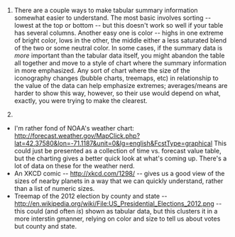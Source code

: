 1.  There are a couple ways to make tabular summary information somewhat easier to understand.   The most basic involves sorting -- lowest at the top or bottom -- but this doesn't work so well if your table has several columns.  Another easy one is color -- highs in one extreme of bright color, lows in the other, the middle either a less saturated blend of the two or some neutral color.   In some cases, if the summary data is *more* important than the tabular data itself, you might abandon the table all together and move to a style of chart where the summary information in more emphasized.  Any sort of chart where the size of the iconography changes (bubble charts, treemaps, etc) in relationship to the value of the data can help emphasize extremes; averages/means are harder to show this way, however, so their use would depend on what, exactly, you were trying to make the clearest.

2. 
* I'm rather fond of NOAA's weather chart: http://forecast.weather.gov/MapClick.php?lat=42.37580&lon=-71.1187&unit=0&lg=english&FcstType=graphical  This could just be presented as a collection of time vs. forecast value table, but the charting gives a better quick look at what's coming up.  There's a lot of data on these for the weather nerd.
* An XKCD comic -- http://xkcd.com/1298/ -- gives us a good view of the sizes of nearby planets in a way that we can quickly understand, rather than a list of numeric sizes.
* Treemap of the 2012 election by county and state -- http://en.wikipedia.org/wiki/File:US_Presidential_Elections_2012.png -- this could (and often *is*) shown as tabular data, but this clusters it in a more interstin gmanner, relying on color and size to tell us about votes but county and state.